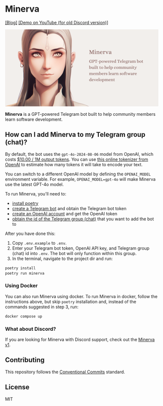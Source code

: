 # Minerva

[[Blog]](https://mikhalevi.ch/minerva-a-gpt-powered-discord-bot-built-to-help-students-learn-software-development/) [[Demo on YouTube (for old Discord version)]](https://www.youtube.com/watch?v=H9WEqr7ZgYk)

<div align="center">
  <img alt="Minerva is a GPT-powered Telegram bot built to help Move Fast and Break Things community members learn software development." src="minerva-telegram-banner-1280x640.png" width="900px" />
</div>

**Minerva** is a GPT-powered Telegram bot built to help community members learn software development.

## How can I add Minerva to my Telegram group (chat)?

By default, the bot uses the `gpt-4o-2024-08-06` model from OpenAI, which costs
[$10.00 / 1M output tokens](https://openai.com/pricing). You can use
[this online tokenizer from OpenAI](https://platform.openai.com/tokenizer) to
estimate how many tokens it will take to encode your text.

You can switch to a different OpenAI model by defining the `OPENAI_MODEL` environment variable.
For example, `OPENAI_MODEL=gpt-4o` will make Minerva use the latest GPT-4o model.

To run Minerva, you'll need to:
- [install poetry](https://python-poetry.org/docs/#installation)
- [create a Telegram bot](https://core.telegram.org/bots/tutorial#obtain-your-bot-token) and obtain the Telegram bot token
- [create an OpenAI account](https://platform.openai.com/) and get the OpenAI token
- [obtain the id of the Telegram group (chat)](https://stackoverflow.com/a/32572159/2027961) that you want to add the bot to

After you have done this:
1. Copy `.env.example` to `.env`.
2. Enter your Telegram bot token, OpenAI API key, and Telegram group (chat) id into `.env`. The bot will only function within this group.
3. In the terminal, navigate to the project dir and run:
```sh
poetry install
poetry run minerva
```

### Using Docker

You can also run Minerva using docker. To run Minerva in docker, follow the instructions above, but skip `poetry` installation and, instead of the commands suggested in step 3, run:
```sh
docker compose up
```

### What about Discord?

If you are looking for Minerva with Discord support, check out the [Minerva v1](https://github.com/move-fast-and-break-things/minerva/tree/v1.0.0).

## Contributing

This repository follows the [Conventional Commits](https://www.conventionalcommits.org/en/v1.0.0/) standard.

## License

MIT
